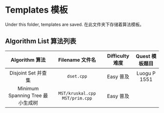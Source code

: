 # Templates 模板

Under this folder, templates are saved. 在此文件夹下存储着算法模板。

## Algorithm List 算法列表

|Algorithm 算法|Filename 文件名|Difficulty 难度|Quest 模板题目|
|:------------:|:------------:|:------------:|:---:|
| Disjoint Set 并查集 | `dset.cpp` | Easy 普及 |Luogu P 1551|
| Minimum Spanning Tree 最小生成树 | `MST/kruskal.cpp` `MST/prim.cpp` | Easy 普及 ||
